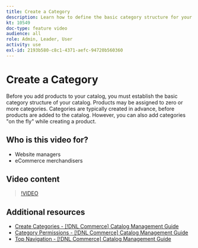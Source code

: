 ```yaml
---
title: Create a Category
description: Learn how to define the basic category structure for your product catalog.
kt: 10549
doc-type: feature video
audience: all
role: Admin, Leader, User
activity: use
exl-id: 2193b580-c8c1-4371-aefc-94720b560360
---
```

# Create a Category

Before you add products to your catalog, you must establish the basic category structure of your catalog. Products may be assigned to zero or more categories. Categories are typically created in advance, before products are added to the catalog. However, you can also add categories "on the fly" while creating a product. 

## Who is this video for?

- Website managers
- eCommerce merchandisers

## Video content

>[!VIDEO](https://video.tv.adobe.com/v/343746?quality=12&learn=on)

## Additional resources

- [Create Categories - [!DNL Commerce] Catalog Management Guide](https://experienceleague.adobe.com/docs/commerce-admin/catalog/categories/create/category-create.html)
- [Category Permissions - [!DNL Commerce] Catalog Management Guide](https://experienceleague.adobe.com/docs/commerce-admin/catalog/categories/category-permissions.html)
- [Top Navigation - [!DNL Commerce] Catalog Management Guide](https://experienceleague.adobe.com/docs/commerce-admin/catalog/catalog/navigation/navigation-top.html)
